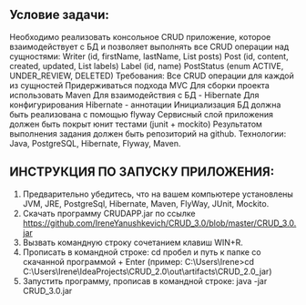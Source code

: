 ## Условие задачи: 

Необходимо реализовать консольное CRUD приложение, которое взаимодействует с БД и позволяет выполнять все CRUD операции над сущностями:
Writer (id, firstName, lastName, List<Post> posts)
Post (id, content, created, updated, List<Label> labels)
Label (id, name)
PostStatus (enum ACTIVE, UNDER_REVIEW, DELETED)
Требования:
Все CRUD операции для каждой из сущностей
Придерживаться подхода MVC
Для сборки проекта использовать Maven
Для взаимодействия с БД - Hibernate
Для конфигурирования Hibernate - аннотации
Инициализация БД должна быть реализована с помощью flyway
Сервисный слой приложения должен быть покрыт юнит тестами (junit + mockito)
Результатом выполнения задания должен быть репозиторий на github. Технологии: Java, PostgreSQL, Hibernate, Flyway, Maven.

## ИНСТРУКЦИЯ ПО ЗАПУСКУ ПРИЛОЖЕНИЯ:

1. Предварительно убедитесь, что на вашем компьютере установлены JVM, JRE, PostgreSql, Hibernate, Maven, FlyWay, JUnit, Mockito.
2. Скачать программу CRUDAPP.jar по ссылке https://github.com/IreneYanushkevich/CRUD_3.0/blob/master/CRUD_3.0.jar                                                                                                                                                                
3. Вызвать командную строку сочетанием клавиш WIN+R.
4. Прописать в командной строке: cd пробел и путь к папке со скачанной программой + Enter (пример: C:\Users\Irene>cd C:\Users\Irene\IdeaProjects\CRUD_2.0\out\artifacts\CRUD_2.0_jar)
5. Запустить программу, прописав в командной строке: java -jar CRUD_3.0.jar
